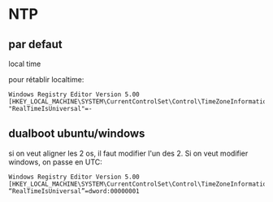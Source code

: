 # NTP
## par defaut
local time

pour rétablir localtime:
```
Windows Registry Editor Version 5.00
[HKEY_LOCAL_MACHINE\SYSTEM\CurrentControlSet\Control\TimeZoneInformation]
"RealTimeIsUniversal"=-
```

## dualboot ubuntu/windows
si on veut aligner les 2 os, il faut modifier l'un des 2. Si on veut modifier windows, on passe en UTC:
```
Windows Registry Editor Version 5.00
[HKEY_LOCAL_MACHINE\SYSTEM\CurrentControlSet\Control\TimeZoneInformation]
“RealTimeIsUniversal”=dword:00000001
```
